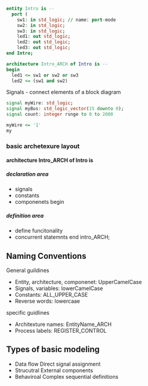
``` vhdl
entity Intro is -- 
  port (
    sw1: in std_logic; // name: port-mode 
    sw2: in std_logic;
    sw3: in std_logic;
    led1: out std_logic;
    led2: out std_logic;
    led3: out std_logic;
end Intro;

architecture Intro_ARCH of Intro is --
begin
  led1 <= sw1 or sw2 or sw3
  led2 <= (sw1 and sw2) 
```





Signals - connect elements of a block diagram
``` vhdl
signal myWire: std_logic;
signal myBus: std_logic_vector(15 downto 0);
signal count: integer rsnge to 0 to 2000

myWire <= '1'
my

```

### basic archetexure layout

#### architecture Intro_ARCH of Intro is 
##### declaration area 
 - signals
 - constants
 - componenets
begin
##### definition area
- define funcitonality
- concurrent statemnts
end intro_ARCH;

## Naming Conventions

General guildines
- Entity, architecture, componenet: UpperCamelCase
- Signals, variables: lowerCamelCase
- Constants: ALL_UPPER_CASE
- Reverse words: lowercaae

specific guidlines
- Architexture names: EntityName_ARCH
- Process labels: REGISTER_CONTROL

## Types of basic modeling
- Data flow
  Direct signal assignment
- Strucutral
  External components
- Behaviroal 
  Complex sequential definitions
